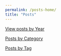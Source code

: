 ```yaml
---
permalink: /posts-home/
title: "Posts"
---
```


[View posts by Year](/posts/)

[Posts by Category](/categories/)

[Posts by Tag](/tags/)
